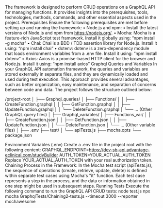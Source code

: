 The framework is designed to perform CRUD operations on a GraphQL API for managing functions.
It provides insights into the prerequisites, tools, technologies, methods, commands, and other essential aspects used in the project.
Prerequisites
Ensure the following prerequisites are met before setting up and running the framework:
•	Node.js and npm: 
•	Install the latest versions of Node.js and npm from https://nodejs.org/.
•	Mocha: Mocha is a feature-rich JavaScript test framework. Install it globally using:
“npm install -g mocha”
•	Chai: Chai is a BDD / TDD assertion library for Node.js. Install it using:
“npm install chai”
•	dotenv: dotenv is a zero-dependency module that loads environment variables from a .env file. Install it using: “npm install dotenv”
•	Axios: Axios is a promise-based HTTP client for the browser and Node.js. Install it using:
“npm install axios”
Graphql Queries and Variables
In your GraphQL API automation framework, the queries and variables are stored externally in separate files, and they are dynamically loaded and used during test execution. 
This approach provides several advantages, such as better organization, easy maintenance, and separation of concerns between code and data.
The project follows the structure outlined below:

/project-root
│
├── Graphql_queries/
│   ├── Functions/
│   │   ├── CreateFunction.graphql
│   │   ├── GetFunction.graphql
│   │   ├── UpdateFunction.graphql
│   │   └── DeleteFunction.graphql
│   └── ... (Other GraphQL query files)
│
├── Graphql_variables/
│   ├── Functions_var/
│   │   ├── CreateFunction.json
│   │   ├── GetFunction.json
│   │   ├── UpdateFunction.json
│   │   └── DeleteFunction.json
│   └── ... (Other variable files)
│
├── .env
├── test/
│   └── apiTests.js
├── mocha.opts
└── package.json

Environment Variables (.env)
Create a .env file in the project root with the following content:
GRAPHQL_ENDPOINT=https://dev-sb-api.advantage-eclinical.com/studyBuilder
AUTH_TOKEN=YOUR_ACTUAL_AUTH_TOKEN
Replace YOUR_ACTUAL_AUTH_TOKEN with your real authorization token.
Chaining Process in the Framework:
In the Mocha test script (apiTests.js), the sequence of operations (create, retrieve, update, delete) is defined within separate test cases using Mocha's "it" function. 
Each test case represents a step in the process, and the data or information obtained in one step might be used in subsequent steps.
Running Tests
Execute the following command to run the GraphQL API CRUD tests:
node test.js
npx mocha GraphqlTests/Chaining2-tests.js --timeout 3000 --reporter mochawesome
